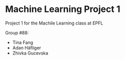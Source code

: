 # Machine Learning Project 1

Project 1 for the Machile Learning class at EPFL

Group #88: 
 - Tina Fang
 - Adan Häfliger 
 - Zhivka Gucevska
